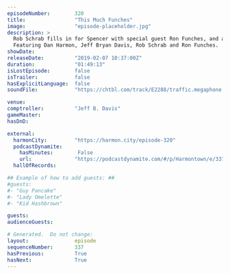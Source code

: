 ```yaml
---
episodeNumber:        320
title:                "This Much Funches"
image:                "episode-placeholder.jpg"
description: >
  Rob Schrab fills in for Spencer with special guest Ron Funches, and a one man show about plumbing.
  Featuring Dan Harmon, Jeff Bryan Davis, Rob Schrab and Ron Funches.
showDate:             
releaseDate:          "2019-02-07 10:37:00Z"
duration:             "01:49:13"
isLostEpisode:        false
isTrailer:            false
hasExplicitLanguage:  false
soundFile:            "https://chtbl.com/track/E2288/traffic.megaphone.fm/STA8908499812.mp3?updated=1596562717"

venue:                
comptroller:          "Jeff B. Davis"
gameMaster:           
hasDnD:               

external:
  harmonCity:         "https://harmon.city/episode-320"
  podcastDynamite:
    hasMinutes:        False
    url:              "https://podcastdynamite.com/#/p/Harmontown/e/337/320"
  hallOfRecords:      

## Example of how to add guests: ##
#guests:
#- "Guy Pancake"
#- "Lady Omelette"
#- "Kid Hashbrown"

guests:
audienceGuests:

# Generated.  Do not change:
layout:               episode
sequenceNumber:       337
hasPrevious:          True
hasNext:              True
---
```


<!-- The episode description will be rendered here -->
<!-- Add your content below here -->

